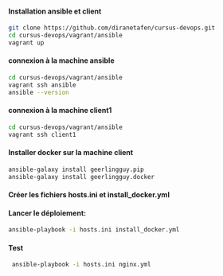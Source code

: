 #### Installation ansible et client
```bash
git clone https://github.com/diranetafen/cursus-devops.git 
cd cursus-devops/vagrant/ansible
vagrant up
```

#### connexion à la machine  ansible
```bash
cd cursus-devops/vagrant/ansible
vagrant ssh ansible
ansible --version
```

#### connexion à la machine  client1
```bash
cd cursus-devops/vagrant/ansible
vagrant ssh client1
```

####  Installer docker sur la machine client
```bash
ansible-galaxy install geerlingguy.pip
ansible-galaxy install geerlingguy.docker
```

#### Créer les fichiers hosts.ini et install_docker.yml
#### Lancer le déploiement: 
```bash
ansible-playbook -i hosts.ini install_docker.yml
```
#### Test
```bash
 ansible-playbook -i hosts.ini nginx.yml
```
